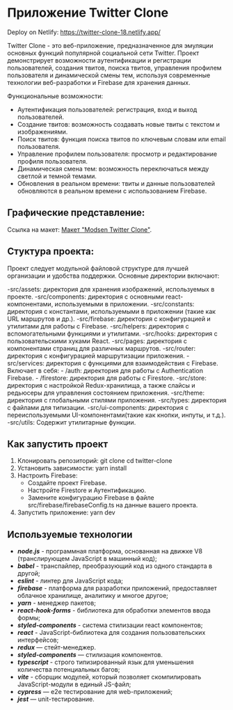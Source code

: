 # Приложение Twitter Clone

Deploy on Netlify: https://twitter-clone-18.netlify.app/

Twitter Clone - это веб-приложение, предназначенное для эмуляции основных функций популярной социальной сети Twitter. Проект демонстрирует возможности аутентификации и регистрации пользователей, создания твитов, поиска твитов, управления профилем пользователя и динамической смены тем, используя современные технологии веб-разработки и Firebase для хранения данных.


Функциональные возможности:
- Аутентификация пользователей: регистрация, вход и выход пользователей.
- Создание твитов: возможность создавать новые твиты с текстом и изображениями.
- Поиск твитов: функция поиска твитов по ключевым словам или email пользователя.
- Управление профилем пользователя: просмотр и редактирование профиля пользователя.
- Динамическая смена тем: возможность переключаться между светлой и темной темами.
- Обновления в реальном времени: твиты и данные пользователей обновляются в реальном времени с использованием Firebase.

## Графические представление:

Ссылка на макет: [Макет "Modsen Twitter Clone"](<https://www.figma.com/file/KaCuGri1cQKxx4FMIfBZ6T/Modsen-Twitter?node-id=0%3A1&t=T3Vik0PUWZKXqlCN-0>).


## Стуктура проекта:

Проект следует модульной файловой структуре для лучшей организации и удобства поддержки. Основные директории включают:

-src/assets: директория для хранения изображений, используемых в проекте.
-src/components: директория с основными react-компонентами, используемыми в приложении.
-src/constants: директория с константами, используемыми в приложении (такие как URL маршрутов и др.).
-src/firebase: директория с конфигурацией и утилитами для работы с Firebase.
-src/helpers: директория с вспомогательными функциями и утилитами.
-src/hooks: директория с пользовательскими хуками React.
-src/pages: директория с компонентами страниц для различных маршрутов.
-src/router: директория с конфигурацией маршрутизации приложения.
-src/services: директория с функциями для взаимодействия с Firebase.
    Включает в себя:
    - /auth: директория для работы с Authentication Firebase.
    - /firestore: директория для работы с Firestore.
-src/store: директория c настройкой Redux-хранилища, а также слайсы и редьюсеры для управления состоянием приложения.
-src/theme: директория c глобальными стилями приложения.
-src/types: директория c файлами для типизации.
-src/ui-components: директория c переиспользуемыми UI-компонентами(такие как кнопки, инпуты, и т.д.).
-src/utils: Содержит утилитарные функции.


## Как запустить проект
1. Клонировать репозиторий: 
git clone 
cd twitter-clone
2. Установить зависимости:
yarn install
3. Настроить Firebase:
    - Создайте проект Firebase.
    - Настройте Firestore и Аутентификацию.
    - Замените конфигурацию Firebase в файле src/firebase/firebaseConfig.ts на данные вашего проекта.
4. Запустить приложение:
yarn dev

## Используемые технологии
- ***node.js*** - программная платформа, основанная на движке V8 (транслирующем JavaScript в машинный код);
- ***babel*** - транспайлер, преобразующий код из одного стандарта в другой;
- ***eslint*** - линтер для JavaScript кода;
- ***firebase*** - платформа для разработки приложений, предоставляет облачное хранилище, аналитику и многое другое;
- ***yarn*** - менеджер пакетов;
- ***react-hook-forms*** - библиотека для обработки элементов ввода формы;
- ***styled-components*** - система стилизации react компонентов;
- ***react*** - JavaScript-библиотека для создания пользовательских интерфейсов;
- ***redux*** — стейт-менеджер.
- ***styled-components*** — стилизация компонентов.
- ***typescript*** - строго типизированный язык для уменьшения количества потенциальных багов;
- ***vite*** -  сборщик модулей, который позволяет скомпилировать JavaScript-модули в единый JS-файл;
- ***cypress*** — e2e тестирование для web-приложений;
- ***jest*** — unit-тестирование.